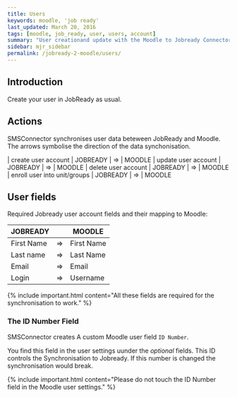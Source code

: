 ```yaml
---
title: Users
keywords: moodle, 'job ready'
last_updated: March 20, 2016
tags: [moodle, job_ready, user, users, account]
summary: "User creationand update with the Moodle to Jobready Connector."
sidebar: mjr_sidebar
permalink: /jobready-2-moodle/users/
---
```


## Introduction

Create your user in JobReady as usual.

## Actions

SMSConnector synchronises user data beteween JobReady and Moodle.
The arrows symbolise the direction of the data synchonisation.

| create user account           | JOBREADY | => | MOODLE
| update user account           | JOBREADY | => | MOODLE
| delete user account           | JOBREADY | => | MOODLE
| enroll user into unit/groups  | JOBREADY | => | MOODLE


## User fields

Required Jobready user account fields and their mapping to Moodle:

| JOBREADY      |    |  MOODLE
|---------------|----|-----------
| First Name    | => |  First Name
| Last name     | => |  Last Name
| Email         | => |  Email
| Login         | => |  Username

{% include important.html content="All these fields are required for the synchronisation to work." %}

### The ID Number Field

SMSConnector creates A custom Moodle user field `ID Number`.

You find this field in the user settings uunder the *optional* fields.
This ID controls the Synchronisation to Jobready. If this number is changed the synchronisation would break.

{% include important.html content="Please do not touch the ID Number field in the Moodle user settings." %}
